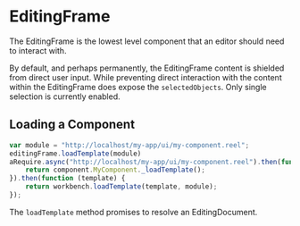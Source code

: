 EditingFrame
============

The EditingFrame is the lowest level component that an editor should need to interact with.

By default, and perhaps permanently, the EditingFrame content is shielded from direct user input.
While preventing direct interaction with the content within the EditingFrame does expose
the ```selectedObjects```. Only single selection is currently enabled.

Loading a Component
-------------------
 ```javascript
 var module = "http://localhost/my-app/ui/my-component.reel";
 editingFrame.loadTemplate(module)
 aRequire.async("http://localhost/my-app/ui/my-component.reel").then(function (component) {
     return component.MyComponent._loadTemplate();
 }).then(function (template) {
     return workbench.loadTemplate(template, module);
 });
 ```

 The ```loadTemplate``` method promises to resolve an EditingDocument.
